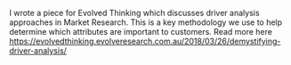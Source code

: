 I wrote a piece for Evolved Thinking which discusses driver analysis approaches in Market Research. This is a key methodology we use to help determine which attributes are important to customers. Read more here https://evolvedthinking.evolveresearch.com.au/2018/03/26/demystifying-driver-analysis/